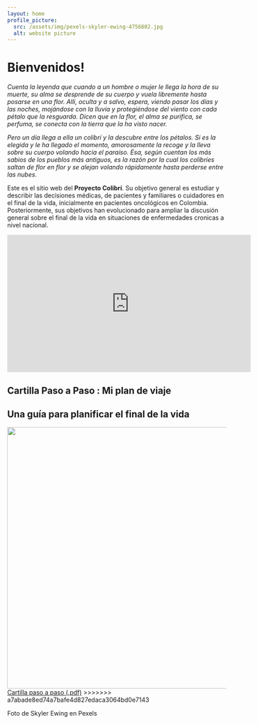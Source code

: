 ```yaml
---
layout: home
profile_picture:
  src: /assets/img/pexels-skyler-ewing-4756802.jpg
  alt: website picture
---
```


# Bienvenidos! 
 
  *Cuenta la leyenda que cuando a un hombre o mujer le llega la hora de su muerte, su alma se desprende de su cuerpo y vuela libremente hasta posarse en una flor. Allí, oculta y a salvo, espera, viendo pasar los días y las noches, mojándose con la lluvia y protegiéndose del viento con cada pétalo que la resguarda. Dicen que en la flor, el alma se purifica, se perfuma, se conecta con la tierra que la ha visto nacer.* 

  *Pero un día llega a ella un colibrí y la descubre entre los pétalos. Si es la elegida y le ha llegado el momento, amorosamente la recoge y la lleva sobre su cuerpo volando hacia el paraíso. Ésa, según cuentan los más sabios de los pueblos más antiguos, es la razón por la cual los colibríes saltan de flor en flor y se alejan volando rápidamente hasta perderse entre las nubes.*

  Este es el sitio web del **Proyecto Colibrí**. Su objetivo general es estudiar y describir las decisiones médicas, de pacientes y familiares o cuidadores en el final de la vida, inicialmente en pacientes oncológicos en Colombia. Posteriormente, sus objetivos han evolucionado para ampliar la discusión general sobre el final de la vida en situaciones de enfermedades cronicas a nivel nacional.

<iframe width="560" height="315" src="https://www.youtube.com/embed/bELAl0rkQA4" title="YouTube video player" frameborder="0" allow="accelerometer; autoplay; clipboard-write; encrypted-media; gyroscope; picture-in-picture" allowfullscreen></iframe>

## Cartilla Paso a Paso : Mi plan de viaje
## Una guía para planificar el final de la vida
<img src="assets/img/content/cartilla.PNG" width="600px">
<a href="assets/img/content/docs/Cartilla_Paso_a_paso.pdf" target="_blank">Cartilla paso a paso (.pdf)</a>
>>>>>>> a7abade8ed74a7bafe4d827edaca3064bd0e7143


  Foto de Skyler Ewing en Pexels
